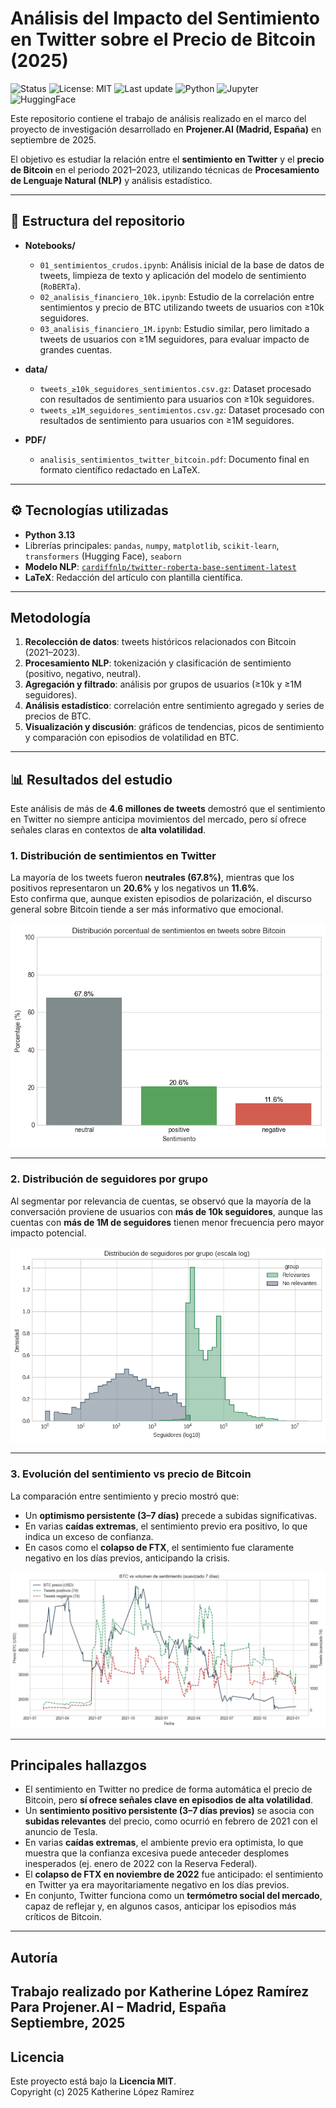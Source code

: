 # Análisis del Impacto del Sentimiento en Twitter sobre el Precio de Bitcoin (2025)

![Status](https://img.shields.io/badge/Status-Finalizado-brightgreen)
![License: MIT](https://img.shields.io/badge/License-MIT-green.svg)
![Last update](https://img.shields.io/github/last-commit/kathe-Lopez/analisis-sentimiento-twitter-bitcoin-2021-2023)
![Python](https://img.shields.io/github/languages/top/kathe-Lopez/analisis-sentimiento-twitter-bitcoin-2021-2023)
![Jupyter](https://img.shields.io/badge/Jupyter-Notebook-orange?logo=jupyter)
![HuggingFace](https://img.shields.io/badge/NLP-HuggingFace-yellow)

Este repositorio contiene el trabajo de análisis realizado en el marco del proyecto de investigación desarrollado en **Projener.AI (Madrid, España)** en septiembre de 2025.

El objetivo es estudiar la relación entre el **sentimiento en Twitter** y el **precio de Bitcoin** en el periodo 2021–2023, utilizando técnicas de **Procesamiento de Lenguaje Natural (NLP)** y análisis estadístico.

---

## 📂 Estructura del repositorio

- **Notebooks/**
  - `01_sentimientos_crudos.ipynb`: Análisis inicial de la base de datos de tweets, limpieza de texto y aplicación del modelo de sentimiento (`RoBERTa`).
  - `02_analisis_financiero_10k.ipynb`: Estudio de la correlación entre sentimientos y precio de BTC utilizando tweets de usuarios con ≥10k seguidores.
  - `03_analisis_financiero_1M.ipynb`: Estudio similar, pero limitado a tweets de usuarios con ≥1M seguidores, para evaluar impacto de grandes cuentas.

- **data/**
  - `tweets_≥10k_seguidores_sentimientos.csv.gz`: Dataset procesado con resultados de sentimiento para usuarios con ≥10k seguidores.
  - `tweets_≥1M_seguidores_sentimientos.csv.gz`: Dataset procesado con resultados de sentimiento para usuarios con ≥1M seguidores.

- **PDF/**
  - `analisis_sentimientos_twitter_bitcoin.pdf`: Documento final en formato científico redactado en LaTeX.

---

## ⚙️ Tecnologías utilizadas

- **Python 3.13**  
- Librerías principales: `pandas`, `numpy`, `matplotlib`, `scikit-learn`, `transformers` (Hugging Face), `seaborn`  
- **Modelo NLP**: [`cardiffnlp/twitter-roberta-base-sentiment-latest`](https://huggingface.co/cardiffnlp/twitter-roberta-base-sentiment-latest)  
- **LaTeX**: Redacción del artículo con plantilla científica.  

---

## Metodología

1. **Recolección de datos**: tweets históricos relacionados con Bitcoin (2021–2023).  
2. **Procesamiento NLP**: tokenización y clasificación de sentimiento (positivo, negativo, neutral).  
3. **Agregación y filtrado**: análisis por grupos de usuarios (≥10k y ≥1M seguidores).  
4. **Análisis estadístico**: correlación entre sentimiento agregado y series de precios de BTC.  
5. **Visualización y discusión**: gráficos de tendencias, picos de sentimiento y comparación con episodios de volatilidad en BTC.  

---

## 📊 Resultados del estudio

Este análisis de más de **4.6 millones de tweets** demostró que el sentimiento en Twitter no siempre anticipa movimientos del mercado, pero sí ofrece señales claras en contextos de **alta volatilidad**.  

### 1. Distribución de sentimientos en Twitter
La mayoría de los tweets fueron **neutrales (67.8%)**, mientras que los positivos representaron un **20.6%** y los negativos un **11.6%**.  
Esto confirma que, aunque existen episodios de polarización, el discurso general sobre Bitcoin tiende a ser más informativo que emocional.

![Distribución de sentimientos](data/Imagenes/distribucion_sentimientos.png)

---

### 2. Distribución de seguidores por grupo
Al segmentar por relevancia de cuentas, se observó que la mayoría de la conversación proviene de usuarios con **más de 10k seguidores**, aunque las cuentas con **más de 1M de seguidores** tienen menor frecuencia pero mayor impacto potencial.  

![Distribución de seguidores](data/Imagenes/distribucion_tweets.png)

---

### 3. Evolución del sentimiento vs precio de Bitcoin
La comparación entre sentimiento y precio mostró que:
- Un **optimismo persistente (3–7 días)** precede a subidas significativas.  
- En varias **caídas extremas**, el sentimiento previo era positivo, lo que indica un exceso de confianza.  
- En casos como el **colapso de FTX**, el sentimiento fue claramente negativo en los días previos, anticipando la crisis.  

![BTC vs sentimiento](data/Imagenes/sentimiento_vs_btc.png)

---

## Principales hallazgos

- El sentimiento en Twitter no predice de forma automática el precio de Bitcoin, pero **sí ofrece señales clave en episodios de alta volatilidad**.  
- Un **sentimiento positivo persistente (3–7 días previos)** se asocia con **subidas relevantes** del precio, como ocurrió en febrero de 2021 con el anuncio de Tesla.  
- En varias **caídas extremas**, el ambiente previo era optimista, lo que muestra que la confianza excesiva puede anteceder desplomes inesperados (ej. enero de 2022 con la Reserva Federal).  
- El **colapso de FTX en noviembre de 2022** fue anticipado: el sentimiento en Twitter ya era mayoritariamente negativo en los días previos.  
- En conjunto, Twitter funciona como un **termómetro social del mercado**, capaz de reflejar y, en algunos casos, anticipar los episodios más críticos de Bitcoin.  

---

## Autoría

Trabajo realizado por **Katherine López Ramírez**  
Para **Projener.AI – Madrid, España**  
Septiembre, 2025 
---

## Licencia

Este proyecto está bajo la **Licencia MIT**.    
Copyright (c) 2025 Katherine López Ramírez

